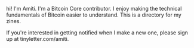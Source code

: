 hi! I'm Amiti. I'm a Bitcoin Core contributor. I enjoy making the technical
fundamentals of Bitcoin easier to understand. This is a directory for my zines.

If you're interested in getting notified when I make a new one, please sign up
at tinyletter.com/amiti.